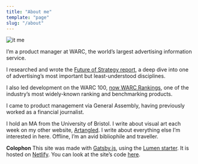 ```yaml
---
title: "About me"
template: "page"
slug: "/about"
---
```


![it me](/media/headshot.jpg)

I’m a product manager at WARC, the world’s largest advertising information service.

I researched and wrote the [Future of Strategy report](/media/future-of-strategy.pdf), a deep dive into one of advertising’s most important but least-understood disciplines.

I also led development on the WARC 100, [now WARC Rankings](https://www.warc.com/rankings), one of the industry’s most widely-known ranking and benchmarking products.

I came to product management via General Assembly, having previously worked as a financial journalist.

I hold an MA from the University of Bristol. I write about visual art each week on my other website, [Artangled](). I write about everything else I’m interested in here. Offline, I’m an avid bibliophile and traveller.

**Colophon**
This site was made with [Gatsby.js](https://www.gatsbyjs.org/), using the [Lumen starter](https://github.com/alxshelepenok/gatsby-starter-lumen). It is hosted on [Netlify](https://www.netlify.com/). You can look at the site’s code [here](https://github.com/JMDKC/personal-site).